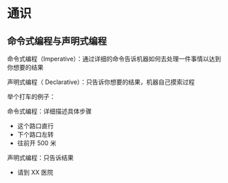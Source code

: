 # 通识

## 命令式编程与声明式编程

命令式编程（Imperative）：通过详细的命令告诉机器如何去处理一件事情以达到你想要的结果

声明式编程（ Declarative）：只告诉你想要的结果，机器自己摸索过程

举个打车的例子：

命令式编程：详细描述具体步骤

-   这个路口直行
-   下个路口左转
-   往前开 500 米

声明式编程：只告诉结果

-   请到 XX 医院
